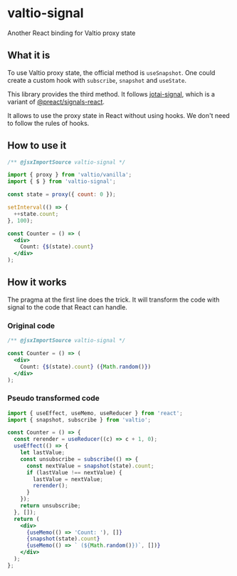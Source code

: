# valtio-signal

Another React binding for Valtio proxy state

## What it is

To use Valtio proxy state, the official method is `useSnapshot`.
One could create a custom hook with `subscribe`, `snapshot` and `useState`.

This library provides the third method.
It follows [jotai-signal](https://github.com/jotai-labs/jotai-signal),
which is a variant of [@preact/signals-react](https://www.npmjs.com/package/@preact/signals-react).

It allows to use the proxy state in React without using hooks.
We don't need to follow the rules of hooks.

## How to use it

```jsx
/** @jsxImportSource valtio-signal */

import { proxy } from 'valtio/vanilla';
import { $ } from 'valtio-signal';

const state = proxy({ count: 0 });

setInterval(() => {
  ++state.count;
}, 100);

const Counter = () => (
  <div>
    Count: {$(state).count}
  </div>
);
```

## How it works

The pragma at the first line does the trick.
It will transform the code with signal to the code that React can handle.

### Original code

```jsx
/** @jsxImportSource valtio-signal */

const Counter = () => (
  <div>
    Count: {$(state).count} ({Math.random()})
  </div>
);
```

### Pseudo transformed code

```jsx
import { useEffect, useMemo, useReducer } from 'react';
import { snapshot, subscribe } from 'valtio';

const Counter = () => {
  const rerender = useReducer((c) => c + 1, 0);
  useEffect(() => {
    let lastValue;
    const unsubscribe = subscribe(() => {
      const nextValue = snapshot(state).count;
      if (lastValue !== nextValue) {
        lastValue = nextValue;
        rerender();
      }
    });
    return unsubscribe;
  }, []);
  return (
    <div>
      {useMemo(() => 'Count: '), []}
      {snapshot(state).count}
      {useMemo(() => ` (${Math.random()})`, [])}
    </div>
  );
};
```
